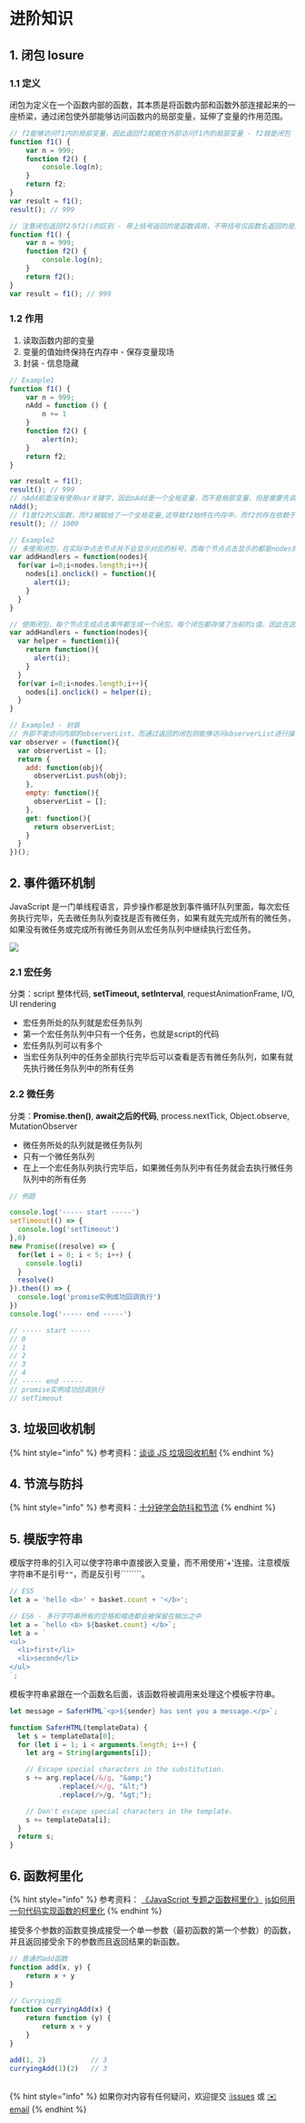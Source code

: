 # 进阶知识

## 1. 闭包 losure

### 1.1 定义

闭包为定义在一个函数内部的函数，其本质是将函数内部和函数外部连接起来的一座桥梁，通过闭包使外部能够访问函数内的局部变量，延伸了变量的作用范围。

```javascript
// f2能够访问f1内的局部变量，因此返回f2就能在外部访问f1内的局部变量 - f2就是闭包
function f1() {
    var n = 999;
    function f2() {
        console.log(n);
    }
    return f2;
}
var result = f1();
result(); // 999

// 注意闭包返回f2与f2()的区别 - 带上括号返回的是函数调用，不带括号仅函数名返回的是函数
function f1() {
    var n = 999;
    function f2() {
        console.log(n);
    }
    return f2();
}
var result = f1(); // 999
```

### 1.2 作用

1. 读取函数内部的变量
2. 变量的值始终保持在内存中 - 保存变量现场
3. 封装 - 信息隐藏

```javascript
// Example1 
function f1() {
    var n = 999;
    nAdd = function () {
        n += 1
    }
    function f2() {
        alert(n);
    }
    return f2;
}

var result = f1();
result(); // 999
// nAdd前面没有使用var关键字，因此nAdd是一个全局变量，而不是局部变量，但是需要先调用一次f1()才会生成全局变量nAdd。
nAdd();
// f1是f2的父函数，而f2被赋给了一个全局变量,这导致f2始终在内存中，而f2的存在依赖于f1，因此f1也始终在内存中，不会在调用结束后，被垃圾回收机制（garbage collection）回收，因此f1的局部变量n也一直保存在内存中。
result(); // 1000
```

```javascript
// Example2
// 未使用闭包，在实际中点击节点并不会显示对应的标号，而每个节点点击显示的都是nodes的长度值，因为i均来自for循环中i
var addHandlers = function(nodes){
  for(var i=0;i<nodes.length;i++){
    nodes[i].onclick() = function(){
      alert(i);
    }
  }
} 

// 使用闭包，每个节点生成点击事件都生成一个闭包，每个闭包都存储了当前的i值，因此在这个情况下能满足要求，在实际中点击节点会显示对应的标号。
var addHandlers = function(nodes){
  var helper = function(i){
    return function(){
      alert(i);
    }
  }
  for(var i=0;i<nodes.length;i++){
    nodes[i].onclick() = helper(i);
  }
}
```

```javascript
// Example3 - 封装
// 外部不能访问内部的observerList，而通过返回的闭包则能够访问observerList进行操作
var observer = (function(){
  var observerList = [];
  return {
    add: function(obj){
      observerList.push(obj);
    },
    empty: function(){
      observerList = [];
    },
    get: function(){
      return observerList;
    }
  }
})();
```

## 2. 事件循环机制

JavaScript 是一门单线程语言，异步操作都是放到事件循环队列里面，每次宏任务执行完毕，先去微任务队列查找是否有微任务，如果有就先完成所有的微任务，如果没有微任务或完成所有微任务则从宏任务队列中继续执行宏任务。

![](../.gitbook/assets/event_loop.png)

### 2.1 宏任务

分类：script 整体代码, **setTimeout, setInterval**, requestAnimationFrame, I/O, UI rendering

* 宏任务所处的队列就是宏任务队列
* 第一个宏任务队列中只有一个任务，也就是script的代码
* 宏任务队列可以有多个
* 当宏任务队列中的任务全部执行完毕后可以查看是否有微任务队列，如果有就先执行微任务队列中的所有任务

### 2.2 微任务

分类：**Promise.then\(\)**, **await之后的代码**, process.nextTick, Object.observe, MutationObserver

* 微任务所处的队列就是微任务队列
* 只有一个微任务队列
* 在上一个宏任务队列执行完毕后，如果微任务队列中有任务就会去执行微任务队列中的所有任务

```javascript
// 例题

console.log('----- start -----')
setTimeout(() => {
  console.log('setTimeout')
},0)
new Promise((resolve) => {
  for(let i = 0; i < 5; i++) {
    console.log(i)
  }
  resolve()
}).then(() => {
  console.log('promise实例成功回调执行')
})
console.log('----- end -----')

// ----- start -----
// 0
// 1
// 2
// 3
// 4
// ----- end -----
// promise实例成功回调执行
// setTimeout
```

## 3. 垃圾回收机制

{% hint style="info" %}
参考资料：[谈谈 JS 垃圾回收机制](https://segmentfault.com/a/1190000018605776)
{% endhint %}

## 4. 节流与防抖

{% hint style="info" %}
参考资料：[十分钟学会防抖和节流](https://www.cnblogs.com/zhuanzhuanfe/p/10633019.html)
{% endhint %}

## 5. 模版字符串

模版字符串的引入可以使字符串中直接嵌入变量，而不用使用'+'连接。注意模版字符串不是引号`""`，而是反引号````````。

```javascript
// ES5
let a = 'hello <b>' + basket.count + '</b>';

// ES6 - 多行字符串所有的空格和缩进都会被保留在输出之中
let a = `hello <b> ${basket.count} </b>`;
let a = `
<ul>
  <li>first</li>
  <li>second</li>
</ul>
`;
```

模板字符串紧跟在一个函数名后面，该函数将被调用来处理这个模板字符串。

```javascript
let message = SaferHTML`<p>${sender} has sent you a message.</p>`;

function SaferHTML(templateData) {
  let s = templateData[0];
  for (let i = 1; i < arguments.length; i++) {
    let arg = String(arguments[i]);

    // Escape special characters in the substitution.
    s += arg.replace(/&/g, "&amp;")
            .replace(/</g, "&lt;")
            .replace(/>/g, "&gt;");

    // Don't escape special characters in the template.
    s += templateData[i];
  }
  return s;
}
```

## 6. 函数柯里化

{% hint style="info" %}
参考资料： [《JavaScript 专题之函数柯里化》](https://github.com/mqyqingfeng/Blog/issues/42)  [js如何用一句代码实现函数的柯里化](https://www.jianshu.com/p/c87242cd2f6c)
{% endhint %}

接受多个参数的函数变换成接受一个单一参数（最初函数的第一个参数）的函数，并且返回接受余下的参数而且返回结果的新函数。

```javascript
// 普通的add函数
function add(x, y) {
    return x + y
}
​
// Currying后
function curryingAdd(x) {
    return function (y) {
        return x + y
    }
}
​
add(1, 2)           // 3
curryingAdd(1)(2)   // 3
```

## 

{% hint style="info" %}
如果你对内容有任何疑问，欢迎提交 [❕issues](https://github.com/MrEnvision/Front-end_learning_notes/issues) 或 [ ✉️ email](mailto:EnvisionShen@gmail.com)
{% endhint %}

